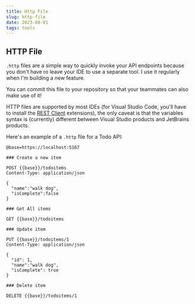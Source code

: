 ```yaml
---
title: Http File
slug: http-file
date: 2023-08-01
tags: tools
---
```


## HTTP File

`.http` files are a simple way to quickly invoke your API endpoints because you don't have ro leave your IDE to use a separate tool.
I use it regularly when I'm building a new feature.

You can commit this file to your repository so that your teammates can also make use of it!

HTTP files are supported by most IDEs (for Visual Studio Code, you'll have to install the [REST Client](https://marketplace.visualstudio.com/items?itemName=humao.rest-client) extensions), the only caveat is that the variables syntax is (currently) different between Visual Studio products and JetBrains products.

Here's an example of a `.http` file for a Todo API:

```http:todoitems.http
@base=https://localhost:5167

### Create a new item

POST {{base}}/todoitems
Content-Type: application/json

{
  "name":"walk dog",
  "isComplete":false
}

### Get All items

GET {{base}}/todoitems

### Update item

PUT {{base}}/todoitems/1
Content-Type: application/json

{
  "id": 1,
  "name":"walk dog",
  "isComplete": true
}

### Delete item

DELETE {{base}}/todoitems/1
```
